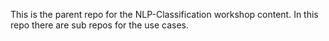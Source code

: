 This is the parent repo for the NLP-Classification workshop content. In this repo there are sub repos for the use cases.